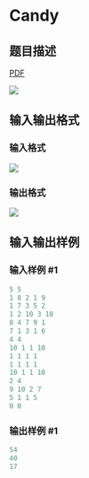 # Candy

## 题目描述

[problemUrl]: https://uva.onlinejudge.org/index.php?option=com_onlinejudge&Itemid=8&category=243&page=show_problem&problem=3298

[PDF](https://uva.onlinejudge.org/external/121/p12146.pdf)

![](https://cdn.luogu.com.cn/upload/vjudge_pic/UVA12146/3231698fe049d5cc0b895b6a08d6a25e345ad4e3.png)

## 输入输出格式

### 输入格式

![](https://cdn.luogu.com.cn/upload/vjudge_pic/UVA12146/9ac49a304a22254739c768f94a7df3d62d56d787.png)

### 输出格式

![](https://cdn.luogu.com.cn/upload/vjudge_pic/UVA12146/17b0a8a6a87da11e477ecec17002aab6798e722a.png)

## 输入输出样例

### 输入样例 #1

```cpp
5 5
1 8 2 1 9
1 7 3 5 2
1 2 10 3 10
8 4 7 9 1
7 1 3 1 6
4 4
10 1 1 10
1 1 1 1
1 1 1 1
10 1 1 10
2 4
9 10 2 7
5 1 1 5
0 0
```


### 输出样例 #1

```cpp
54
40
17
```


